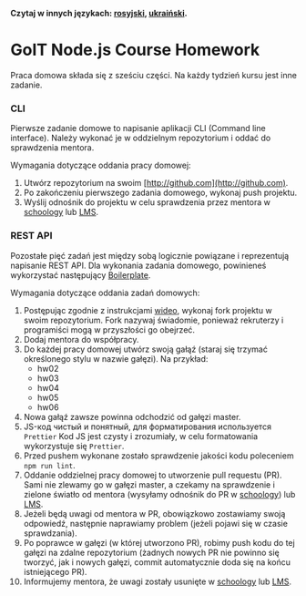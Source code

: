 **Czytaj w innych językach: [rosyjski](README.md), [ukraiński](README.ua.md).**

# GoIT Node.js Course Homework

Praca domowa składa się z sześciu części. Na każdy tydzień kursu jest inne zadanie.

### CLI

Pierwsze zadanie domowe to napisanie aplikacji CLI (Command line interface). Należy wykonać je w oddzielnym repozytorium i oddać do sprawdzenia mentora.

Wymagania dotyczące oddania pracy domowej:

1. Utwórz repozytorium na swoim [http://github.com](http://github.com).
2. Po zakończeniu pierwszego zadania domowego, wykonaj push projektu.
3. Wyślij odnośnik do projektu w celu sprawdzenia przez mentora w [schoology](https://app.schoology.com/login) lub [LMS](https://www.edu.goit.global/account/login).

### REST API

Pozostałe pięć zadań jest między sobą logicznie powiązane i reprezentują napisanie REST API. Dla wykonania zadania domowego, powinieneś wykorzystać następujący [Boilerplate](https://github.com/goitacademy/nodejs-homework-template).

Wymagania dotyczące oddania zadań domowych:

1. Postępując zgodnie z instrukcjami [wideo](https://www.youtube.com/watch?v=wabSW_sz_cM), wykonaj fork projektu w swoim repozytorium. Fork nazywaj świadomie, ponieważ rekruterzy i programiści mogą w przyszłości go obejrzeć.
2. Dodaj mentora do współpracy.
3. Do każdej pracy domowej utwórz swoją gałąź (staraj się trzymać określonego stylu w nazwie gałęzi). Na przykład:
   - hw02
   - hw03
   - hw04
   - hw05
   - hw06
4. Nowa gałąź zawsze powinna odchodzić od gałęzi master.
5. JS-код чистый и понятный, для форматирования используется `Prettier`
Kod JS jest czysty i zrozumiały, w celu formatowania wykorzystuje się `Prettier`.
6. Przed pushem wykonane zostało sprawdzenie jakości kodu poleceniem `npm run lint`.
7. Oddanie oddzielnej pracy domowej to utworzenie pull requestu (PR). Sami nie zlewamy go w gałęzi master, a czekamy na sprawdzenie i zielone światło od mentora (wysyłamy odnośnik do PR w [schoology](https://app.schoology.com/login)) lub [LMS](https://www.edu.goit.global/account/login).
8. Jeżeli będą uwagi od mentora w PR, obowiązkowo zostawiamy swoją odpowiedź, następnie naprawiamy problem (jeżeli pojawi się w czasie sprawdzania).
9. Po poprawce w gałęzi (w której utworzono PR), robimy push kodu do tej gałęzi na zdalne repozytorium (żadnych nowych PR nie powinno się tworzyć, jak i nowych gałęzi, commit automatycznie doda się na końcu istniejącego PR).
10. Informujemy mentora, że uwagi zostały usunięte w [schoology](https://app.schoology.com/login) lub [LMS](https://www.edu.goit.global/account/login).
